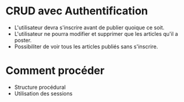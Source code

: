 # CRUD avec Authentification
- L'utilisateur devra s'inscrire avant de publier quoique ce soit.
- L'utilisateur ne pourra modifier et supprimer que les articles qu'il a poster.
- Possibiliter de voir tous les articles publiés sans s'inscrire.

# Comment procéder
- Structure procédural
- Utilisation des sessions